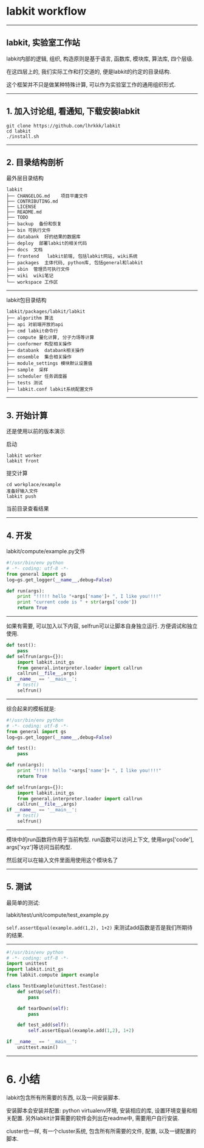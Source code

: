 # labkit workflow
---
## labkit, 实验室工作站

labkit内部的逻辑, 组织, 构造原则是基于语言, 函数库, 模块库, 算法库, 四个层级.

在这四层上的, 我们实际工作和打交道的, 便是labkit的约定的目录结构.

这个框架并不只是做某种特殊计算, 可以作为实验室工作的通用组织形式.

---

## 1. 加入讨论组, 看通知, 下载安装labkit
```
git clone https://github.com/lhrkkk/labkit
cd labkit
./install.sh
```

---

## 2. 目录结构剖析

最外层目录结构

```
labkit
├── CHANGELOG.md    项目平庸文件
├── CONTRIBUTING.md
├── LICENSE
├── README.md
├── TODO
├── backup  备份和恢复
├── bin 可执行文件
├── databank  好的结果的数据库
├── deploy  部署labkit的相关代码
├── docs  文档
├── frontend   labkit前端, 包括labkit网站, wiki系统
├── packages  主体代码, python库, 包括general和labkit
├── sbin  管理员可执行文件
├── wiki  wiki笔记
└── workspace 工作区
```

---

labkit包目录结构

```
labkit/packages/labkit/labkit
├── algorithm 算法
├── api 对前端开放的api
├── cmd labkit命令行
├── compute 量化计算, 分子力场等计算
├── conformer 构型相关操作
├── databank  databank相关操作
├── ensemble  集合相关操作
├── module_settings 模块默认设置值
├── sample  采样
├── scheduler 任务调度器
├── tests 测试
├── labkit.conf labkit系统配置文件
```

---


## 3. 开始计算

还是使用以前的版本演示

启动

```
labkit worker
labkit front
```

提交计算

```
cd workplace/example
准备好输入文件
labkit push
```

当前目录查看结果

---

## 4. 开发

labkit/compute/example.py文件

```python
#!/usr/bin/env python
# -*- coding: utf-8 -*-
from general import gs
log=gs.get_logger(__name__,debug=False)

def run(args):
    print "!!!!! hello "+args['name']+ ", I like you!!!!"
    print "current code is " + str(args['code'])
    return True
```

---

如果有需要, 可以加入以下内容, selfrun可以让脚本自身独立运行. 方便调试和独立使用.

```python
def test():
    pass
def selfrun(args={}):
    import labkit.init_gs
    from general.interpreter.loader import callrun
    callrun(__file__,args)
if __name__ == '__main__':
    # test()
    selfrun()

```

---

综合起来的模板就是:

```python
#!/usr/bin/env python
# -*- coding: utf-8 -*-
from general import gs
log=gs.get_logger(__name__,debug=False)

def test():
    pass

def run(args):
    print "!!!!! hello "+args['name']+ ", I like you!!!!"
    return True

def selfrun(args={}):
    import labkit.init_gs
    from general.interpreter.loader import callrun
    callrun(__file__,args)
if __name__ == '__main__':
    # test()
    selfrun()

```

---

模块中的run函数将作用于当前构型. run函数可以访问上下文, 使用args['code'], args['xyz']等访问当前构型.  

然后就可以在输入文件里面用使用这个模块名了

---

## 5. 测试

最简单的测试:

labkit/test/unit/compute/test_example.py


`self.assertEqual(example.add(1,2), 1+2)` 来测试add函数是否是我们所期待的结果.


---

```python
#!/usr/bin/env python
# -*- coding: utf-8 -*-
import unittest
import labkit.init_gs
from labkit.compute import example

class TestExample(unittest.TestCase):
    def setUp(self):
        pass

    def tearDown(self):
        pass

    def test_add(self):
        self.assertEqual(example.add(1,2), 1+2)

if __name__ == '__main__':
    unittest.main()
```

---

# 6. 小结
labkit包含所有所需要的东西, 以及一间安装脚本.

安装脚本会安装并配置: python virtualenv环境, 安装相应的库, 设置环境变量和相关配置. 另外labkit计算需要的软件会列出在readme中, 需要用户自行安装.

cluster也一样, 有一个cluster系统, 包含所有所需要的文件, 配置, 以及一键配置的脚本.
